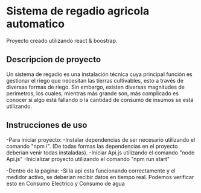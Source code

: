 # Sistema de regadio agricola automatico

Proyecto creado utilizando react & boostrap.

## Descripcion de proyecto

Un sistema de regadío es una instalación técnica cuya principal función es gestionar el riego que necesitan las tierras cultivables, esto a través de diversas formas de riego. Sin embargo, existen diversas magnitudes de perímetros, los cuales, mientras más grande son, más complicado es conocer si algo está fallando o la cantidad de consumo de insumos se está utilizando.

## Instrucciones de uso

-Para iniciar proyecto:
    -Instalar dependencias de ser necesario utilizando el comando "npm i". (De todas formas las dependencias en el proyecto deberian venir todas instaladas).
    -Iniciar Api.js utilizando el comando "node Api.js"
    -Inicializar proyecto utilizando el comando "npm run start"

-Dentro de la pagina:
    -Si la api esta funcionando correctamente y el medidor activo, se deberian recibir datos en tiempo real. Podemos verificar esto en Consumo Electrico y Consumo de agua
